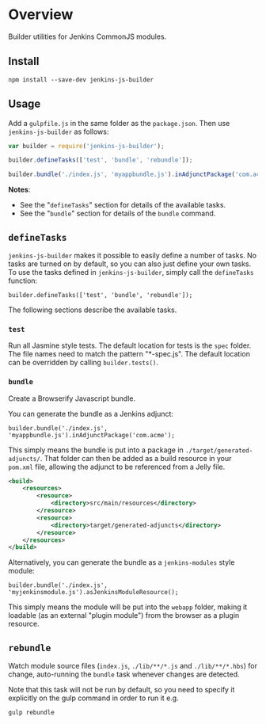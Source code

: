 # Overview

Builder utilities for Jenkins CommonJS modules.

## Install

```
npm install --save-dev jenkins-js-builder
```

## Usage

Add a `gulpfile.js` in the same folder as the `package.json`. Then use `jenkins-js-builder` as follows:

```javascript
var builder = require('jenkins-js-builder');

builder.defineTasks(['test', 'bundle', 'rebundle']);

builder.bundle('./index.js', 'myappbundle.js').inAdjunctPackage('com.acme');

```

__Notes__:

* See the "`defineTasks`" section for details of the available tasks.
* See the "`bundle`" section for details of the `bundle` command.

## `defineTasks`

`jenkins-js-builder` makes it possible to easily define a number of tasks. No tasks are turned on by default,
so you can also just define your own tasks. To use the tasks defined in `jenkins-js-builder`, simply call
the `defineTasks` function:

```
builder.defineTasks(['test', 'bundle', 'rebundle']);
```

The following sections describe the available tasks.

### `test` 

Run all Jasmine style tests. The default location for tests is the `spec` folder. The file names need to match the
pattern "*-spec.js". The default location can be overridden by calling `builder.tests()`.

### `bundle` 

Create a Browserify Javascript bundle. 

You can generate the bundle as a Jenkins adjunct:
 
```
builder.bundle('./index.js', 'myappbundle.js').inAdjunctPackage('com.acme');
```

This simply means the bundle is put into a package 
in `./target/generated-adjuncts/`. That folder can then be added as a build resource in your `pom.xml`
file, allowing the adjunct to be referenced from a Jelly file.

```xml
<build>
    <resources>
        <resource>
            <directory>src/main/resources</directory>
        </resource>
        <resource>
            <directory>target/generated-adjuncts</directory>
        </resource>
    </resources>
</build>
```

Alternatively, you can generate the bundle as a `jenkins-modules` style module:
 
```
builder.bundle('./index.js', 'myjenkinsmodule.js').asJenkinsModuleResource();
```

This simply means the module will be put into the `webapp` folder, making it loadable (as an external 
"plugin module") from the browser as a plugin resource. 
 
## `rebundle`

Watch module source files (`index.js`, `./lib/**/*.js` and `./lib/**/*.hbs`) for change, auto-running the
`bundle` task whenever changes are detected.

Note that this task will not be run by default, so you need to specify it explicitly on the gulp command in
order to run it e.g.

```
gulp rebundle
```